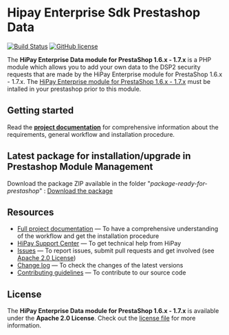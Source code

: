 # Hipay Enterprise Sdk Prestashop Data
[![Build Status](https://hook.hipay.org/badge-ci/build/pi-ecommerce/hipay-enterprise-sdk-prestashop-data/develop?service=github)]()
[![GitHub license](https://img.shields.io/badge/license-Apache%202-blue.svg)](https://raw.githubusercontent.com/hipay/hipay-enterprise-sdk-prestashop-data/master/LICENSE.md)

The **HiPay Enterprise Data module for PrestaShop 1.6.x - 1.7.x** is a PHP module which allows you to add your own data to the DSP2 security requests that are made by the HiPay Enterprise module for PrestaShop 1.6.x - 1.7.x. The [HiPay Enterprise module for PrestaShop 1.6.x - 1.7.x][main-module] must be intalled in your prestashop prior to this module.

## Getting started

Read the **[project documentation][doc-home]** for comprehensive information about the requirements, general workflow and installation procedure.

## Latest package for installation/upgrade in Prestashop Module Management

Download the package ZIP available in the folder "_package-ready-for-prestashop_" : [Download the package](package-ready-for-prestashop/hipayenterprise-2.0.0-beta.zip)

## Resources
- [Full project documentation][doc-home] — To have a comprehensive understanding of the workflow and get the installation procedure
- [HiPay Support Center][hipay-help] — To get technical help from HiPay
- [Issues][project-issues] — To report issues, submit pull requests and get involved (see [Apache 2.0 License][project-license])
- [Change log][project-changelog] — To check the changes of the latest versions
- [Contributing guidelines][project-contributing] — To contribute to our source code

## License

The **HiPay Enterprise Data module for PrestaShop 1.6.x - 1.7.x** is available under the **Apache 2.0 License**. Check out the [license file][project-license] for more information.

[doc-home]: https://developer.hipay.com/doc/hipay-enterprise-sdk-prestashop/

[hipay-help]: http://help.hipay.com

[main-module]: https://github.com/hipay/hipay-enterprise-sdk-prestashop/
[project-issues]: https://github.com/hipay/hipay-enterprise-sdk-prestashop-data/issues
[project-license]: LICENSE.md
[project-changelog]: CHANGELOG.md
[project-contributing]: CONTRIBUTING.md